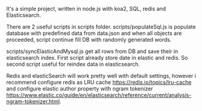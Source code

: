 It's a simple project, written in node.js with koa2, SQL, redis and Elasticsearch.

There are 2 useful scripts in scripts folder. scripts/populateSql.js is populate database with predefined data from data.json and when all objects are proceeded, script continue fill DB with randomly generated words. 

scripts/syncElasticAndMysql.js get all rows from DB and save their in elasticsearch index. First script already store date in elastic and redis. So second script useful for reindex data in elasticsearch.

Redis and elasticSearch will work pretty well with default settings, however i recommend configure redis as LRU cache https://redis.io/topics/lru-cache and configure elastic author property with ngram tokenizer https://www.elastic.co/guide/en/elasticsearch/reference/current/analysis-ngram-tokenizer.html.
